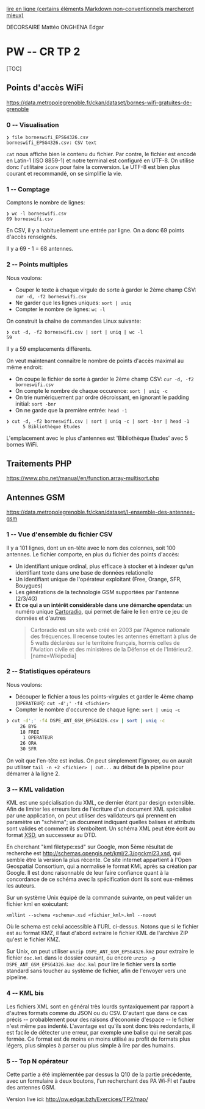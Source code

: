[lire en ligne (certains éléments Markdown non-conventionnels marcheront mieux)](https://md.edgar.bzh/s/gBQ1GdU-0#)

DECORSAIRE Mattéo
ONGHENA Edgar

# PW -- CR TP 2

[TOC]

## Points d'accès WiFi

https://data.metropolegrenoble.fr/ckan/dataset/bornes-wifi-gratuites-de-grenoble

### 0 -- Visualisation

```
❯ file borneswifi_EPSG4326.csv
borneswifi_EPSG4326.csv: CSV text
```

`cat` nous affiche bien le contenu du fichier. Par contre, le fichier est encodé en Latin-1 (ISO 8859-1) et notre terminal est configuré en UTF-8. On  utilise donc l'utilitaire `iconv` pour faire la conversion. Le UTF-8 est bien plus courant et recommandé, on se simplifie la vie.

### 1 -- Comptage

Comptons le nombre de lignes:
```
❯ wc -l borneswifi.csv 
69 borneswifi.csv
```

En CSV, il y a habituellement une entrée par ligne. On a donc 69 points d'accès renseignés.

Il y a 69 - 1 = 68 antennes.

### 2 -- Points multiples

Nous voulons:
* Couper le texte à chaque virgule de sorte à garder le 2ème champ CSV: `cur -d, -f2 borneswifi.csv`
* Ne garder que les lignes uniques: `sort | uniq`
* Compter le nombre de lignes: `wc -l`

On construit la chaîne de commandes Linux suivante:
```
❯ cut -d, -f2 borneswifi.csv | sort | uniq | wc -l
59
```

Il y a 59 emplacements différents.

On veut maintenant connaître le nombre de points d'accès maximal au même endroit:
* On coupe le fichier de sorte à garder le 2ème champ CSV: `cur -d, -f2 borneswifi.csv`
* On compte le nombre de chaque occurence: `sort | uniq -c`
* On trie numériquement par ordre décroissant, en ignorant le padding initial: `sort -bnr`
* On ne garde que la première entrée: `head -1`
```
❯ cut -d, -f2 borneswifi.csv | sort | uniq -c | sort -bnr | head -1
      5 Bibliothèque Etudes
```

L'emplacement avec le plus d'antennes est 'Bibliothèque Etudes' avec 5 bornes WiFi.

## Traitements PHP

https://www.php.net/manual/en/function.array-multisort.php

## Antennes GSM

https://data.metropolegrenoble.fr/ckan/dataset/l-ensemble-des-antennes-gsm

### 1 -- Vue d'ensemble du fichier CSV

Il y a 101 lignes, dont un en-tête avec le nom des colonnes, soit 100 antennes. Le fichier comporte, en plus du fichier des points d'accès:
* Un identifiant unique ordinal, plus efficace à stocker et à indexer qu'un identifiant texte dans une base de données relationelle
* Un identifiant unique de l'opérateur exploitant (Free, Orange, SFR, Bouygues)
* Les générations de la technologie GSM supportées par l'antenne (2/3/4G)
* **Et ce qui a un intérêt considérable dans une démarche opendata:** un numéro unique [Cartoradio](https://www.cartoradio.fr), qui permet de faire le lien entre ce jeu de données et d'autres
  > Cartoradio est un site web créé en 2003 par l'Agence nationale des fréquences. Il recense toutes les antennes émettant à plus de 5 watts déclarées sur le territoire français, hormis celles de l'Aviation civile et des ministères de la Défense et de l'Intérieur2.
  > [name=Wikipedia]

### 2 -- Statistiques opérateurs

Nous voulons:
* Découper le fichier a tous les points-virgules et garder le 4ème champ (`OPERATEUR`): `cut -d';' -f4 <fichier>`
* Compter le nombre d'occurence de chaque ligne: `sort | uniq -c`

```bash
❯ cut -d';' -f4 DSPE_ANT_GSM_EPSG4326.csv | sort | uniq -c
     26 BYG
     18 FREE
      1 OPERATEUR
     26 ORA
     30 SFR
```

On voit que l'en-tête est inclus. On peut simplement l'ignorer, ou on aurait pu utiliser `tail -n +2 <fichier> | cut...` au début de la pipeline pour démarrer à la ligne 2.

### 3 -- KML validation

KML est une spécialisation du XML, ce dernier étant par design extensible. Afin de limiter les erreurs lors de l'écriture d'un document XML spécialisé par une application, on peut utiliser des validateurs qui prennent en paramètre un "schéma"; un document indiquant quelles balises et attributs sont valides et comment ils s'emboîtent. Un schéma XML peut être écrit au format <abbr title="XML Schema Definition">XSD</abbr>, un successeur au DTD.

En cherchant "kml filetype:xsd" sur Google, mon 5ème résultat de recherche est http://schemas.opengis.net/kml/2.3/ogckml23.xsd, qui semble être la version la plus récente. Ce site internet appartient à l'Open Geospatial Consortium, qui a normalisé le format KML après sa création par Google. Il est donc raisonnable de leur faire confiance quant à la concordance de ce schéma avec la spécification dont ils sont eux-mêmes les auteurs.

Sur un système Unix équipé de la commande suivante, on peut valider un fichier kml en exécutant:

```
xmllint --schema <schema>.xsd <fichier_kml>.kml --noout
```

Où le schema est celui accessible à l'URL ci-dessus. Notons que si le fichier est au format KMZ, il faut d'abord extraire le fichier KML de l'archive ZIP qu'est le fichier KMZ.

Sur Unix, on peut utiliser `unzip DSPE_ANT_GSM_EPSG4326.kmz` pour extraire le fichier `doc.kml` dans le dossier courant, ou encore `unzip -p DSPE_ANT_GSM_EPSG4326.kmz doc.kml` pour lire le fichier vers la sortie standard sans toucher au système de fichier, afin de l'envoyer vers une pipeline.

### 4 -- KML bis

Les fichiers XML sont en général très lourds syntaxiquement par rapport à d'autres formats comme du JSON ou du CSV. D'autant que dans ce cas précis -- probablement pour des raisons d'économie d'espace -- le fichier n'est même pas indenté. L'avantage est qu'ils sont donc très redondants, il est facile de détecter une erreur, par exemple une balise qui ne serait pas fermée. Ce format est de moins en moins utilisé au profit de formats plus légers, plus simples à parser ou plus simple à lire par des humains.

### 5 -- Top N opérateur

Cette partie a été implémentée par dessus la Q10 de la partie précédente, avec un formulaire à deux boutons, l'un recherchant des PA Wi-FI et l'autre des antennes GSM.

Version live ici: http://pw.edgar.bzh/Exercices/TP2/map/
